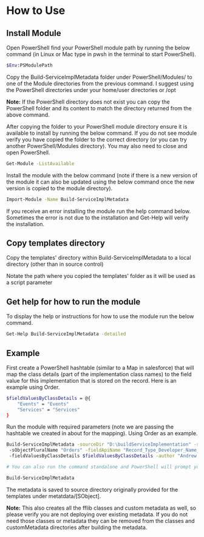 # How to Use

## Install Module

Open PowerShell find your PowerShell module path by running the below command (in Linux or Mac type in pwsh in the
terminal to start PowerShell).

```bash
$Env:PSModulePath
```

Copy the Build-ServiceImplMetadata folder under PowerShell/Modules/ to one of the Module directories from the previous
command. I suggest using the PowerShell directories under your home/user directories or /opt

**Note:** If the PowerShell directory does not exist you can copy the PowerShell folder and its content to match the
directory returned from the above command.

After copying the folder to your PowerShell module directory ensure it is available to install by running the below
command. If you do not see module verify you have copied the folder to the correct directory (or you can try another
PowerShell/Modules directory). You may also need to close and open PowerShell.

```bash
Get-Module -ListAvailable
```

Install the module with the below command (note if there is a new version of the module  it can also be updated using 
the below command once the new version is copied to the module directory).

```bash
Import-Module -Name Build-ServiceImplMetadata
```

If you receive an error installing the module run the help command below. Sometimes the error is not due to the
installation and Get-Help will verify the installation.

## Copy templates directory

Copy the templates' directory within Build-ServiceImplMetadata to a local directory (other than in source control)

Notate the path where you copied the templates' folder as it will be used as a script parameter

## Get help for how to run the module

To display the help or instructions for how to use the module run the below command.

```bash
Get-Help Build-ServiceImplMetadata -detailed
```

## Example

First create a PowerShell hashtable (similar to a Map in salesforce) that will map the class details (part of the
implementation class names) to the field value for this implementation that is stored on the record. Here is an example
using Order.

```bash
$fieldValuesByClassDetails = @{
	"Events" = "Events"
	"Services" = "Services"
}
```

Run the module with required parameters (note we are passing the hashtable we created in about for the mapping). Using
Order as an example.

```bash
Build-ServiceImplMetadata -sourceDir "D:\buildServiceImplementation" -sObjectApIName "Order" `
 -sObjectPluralName "Orders" -fieldApiName "Record_Type_Developer_Name__c" `
 -fieldValuesByClassDetails $fieldValuesByClassDetails -author "Andrew La Russa" -apiVersion "48.0"

# You can also run the command standalone and PowerShell will prompt you for all required parameters

Build-ServiceImplMetadata
```

The metadata is saved to source directory originally provided for the templates under metatdata/[SObject].

**Note:** This also creates all the fflib classes and custom metadata as well, so please verify you are not deploying over
existing metadata. If you do not need those classes or metadata they can be removed from the classes and customMetadata
directories after building the metadata.
